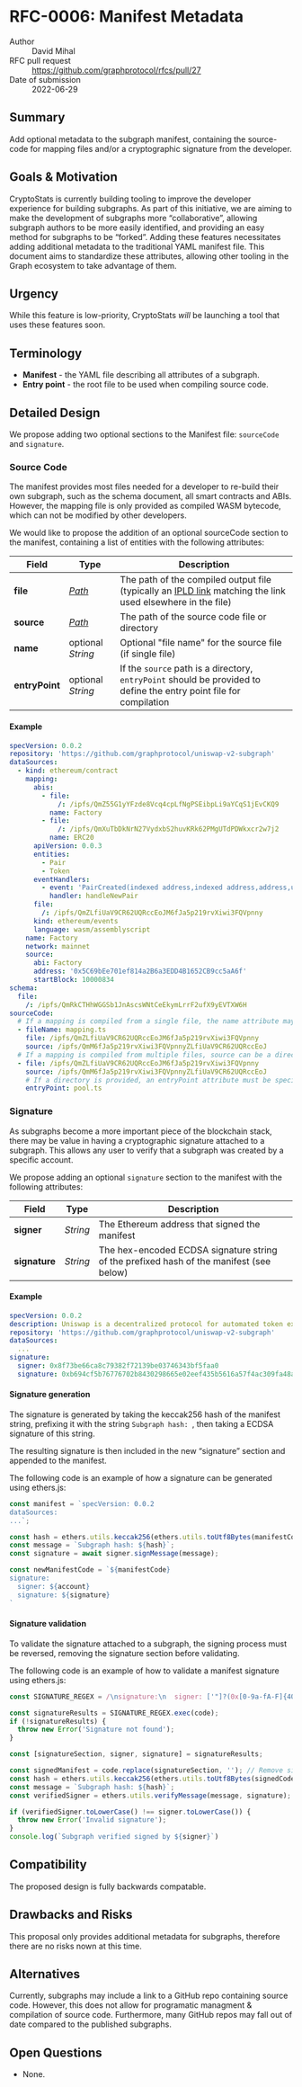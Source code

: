 # RFC-0006: Manifest Metadata

<dl>
  <dt>Author</dt>
  <dd>David Mihal</dd>

  <dt>RFC pull request</dt>
  <dd><a href="https://github.com/graphprotocol/rfcs/pull/27">https://github.com/graphprotocol/rfcs/pull/27</a></dd>

  <dt>Date of submission</dt>
  <dd>2022-06-29</dd>
</dl>

## Summary

Add optional metadata to the subgraph manifest, containing the source-code for
mapping files and/or a cryptographic signature from the developer.

## Goals & Motivation

CryptoStats is currently building tooling to improve the developer experience
for building subgraphs. As part of this initiative, we are aiming to make the
development of subgraphs more “collaborative”, allowing subgraph authors to
be more easily identified, and providing an easy method for subgraphs to be
“forked”. Adding these features necessitates adding additional metadata to the
traditional YAML manifest file. This document aims to standardize these
attributes, allowing other tooling in the Graph ecosystem to take advantage of
them.

## Urgency

While this feature is low-priority, CryptoStats _will_ be launching a tool that
uses these features soon.

## Terminology

- **Manifest** - the YAML file describing all attributes of a subgraph.
- **Entry point** - the root file to be used when compiling source code.

## Detailed Design

We propose adding two optional sections to the Manifest file: `sourceCode` and
`signature`.

### Source Code

The manifest provides most files needed for a developer to re-build their own
subgraph, such as the schema document, all smart contracts and ABIs. However,
the mapping file is only provided as compiled WASM bytecode, which can not be
modified by other developers.

We would like to propose the addition of an optional sourceCode section to the
manifest, containing a list of entities with the following attributes: 

| Field | Type | Description |
| --- | --- | --- |
| **file** | [*Path*](#16-path) | The path of the compiled output file (typically an [IPLD link](https://github.com/ipld/specs/) matching the link used elsewhere in the file) |
| **source** | [*Path*](#16-path) | The path of the source code file or directory |
| **name** | optional *String* | Optional "file name" for the source file (if single file) |
| **entryPoint** | optional *String* | If the `source` path is a directory, `entryPoint` should be provided to define the entry point file for compilation |

#### Example

```yml
specVersion: 0.0.2
repository: 'https://github.com/graphprotocol/uniswap-v2-subgraph'
dataSources:
  - kind: ethereum/contract
    mapping:
      abis:
        - file:
            /: /ipfs/QmZ55G1yYFzde8Vcq4cpLfNgPSEibpLi9aYCqS1jEvCKQ9
          name: Factory
        - file:
            /: /ipfs/QmXuTbDkNrN27VydxbS2huvKRk62PMgUTdPDWkxcr2w7j2
          name: ERC20
      apiVersion: 0.0.3
      entities:
        - Pair
        - Token
      eventHandlers:
        - event: 'PairCreated(indexed address,indexed address,address,uint256)'
          handler: handleNewPair
      file:
        /: /ipfs/QmZLfiUaV9CR62UQRccEoJM6fJa5p219rvXiwi3FQVpnny
      kind: ethereum/events
      language: wasm/assemblyscript
    name: Factory
    network: mainnet
    source:
      abi: Factory
      address: '0x5C69bEe701ef814a2B6a3EDD4B1652CB9cc5aA6f'
      startBlock: 10000834
schema:
  file:
    /: /ipfs/QmRkCTHhWGGSb1JnAscsWNtCeEkymLrrF2ufX9yEVTXW6H
sourceCode:
  # If a mapping is compiled from a single file, the name attribute may be included
  - fileName: mapping.ts
    file: /ipfs/QmZLfiUaV9CR62UQRccEoJM6fJa5p219rvXiwi3FQVpnny
    source: /ipfs/QmM6fJa5p219rvXiwi3FQVpnnyZLfiUaV9CR62UQRccEoJ
  # If a mapping is compiled from multiple files, source can be a directory
  - file: /ipfs/QmZLfiUaV9CR62UQRccEoJM6fJa5p219rvXiwi3FQVpnny
    source: /ipfs/QmM6fJa5p219rvXiwi3FQVpnnyZLfiUaV9CR62UQRccEoJ
    # If a directory is provided, an entryPoint attribute must be specified
    entryPoint: pool.ts
```

### Signature

As subgraphs become a more important piece of the blockchain stack, there may
be value in having a cryptographic signature attached to a subgraph. This
allows any user to verify that a subgraph was created by a specific account.

We propose adding an optional `signature` section to the manifest with the following attributes: 

| Field | Type | Description |
| --- | --- | --- |
| **signer** | *String* | The Ethereum address that signed the manifest  |
| **signature** | *String* | The hex-encoded ECDSA signature string of the prefixed hash of the manifest (see below) |

#### Example

```yml
specVersion: 0.0.2
description: Uniswap is a decentralized protocol for automated token exchange on Ethereum.
repository: 'https://github.com/graphprotocol/uniswap-v2-subgraph'
dataSources:
  ...
signature:
  signer: 0x8f73be66ca8c79382f72139be03746343bf5faa0
  signature: 0xb694cf5b76776702b8430298665e02eef435b5616a57f4ac309fa48a4a9943ed26bad253b520cc5de9c298ec90da87a59bed1a63f545353d83e88491c8ed78cf1c
```

#### Signature generation

The signature is generated by taking the keccak256 hash of the manifest string,
prefixing it with the string `Subgraph hash: `, then taking a ECDSA signature
of this string.

The resulting signature is then included in the new “signature” section and
appended to the manifest.

The following code is an example of how a signature can be generated using
ethers.js:

```js
const manifest = `specVersion: 0.0.2
dataSources:
...`;

const hash = ethers.utils.keccak256(ethers.utils.toUtf8Bytes(manifestCode));
const message = `Subgraph hash: ${hash}`;
const signature = await signer.signMessage(message);

const newManifestCode = `${manifestCode}
signature:
  signer: ${account}
  signature: ${signature}
`
```

#### Signature validation

To validate the signature attached to a subgraph, the signing process must be
reversed, removing the signature section before validating.

The following code is an example of how to validate a manifest signature using
ethers.js:

```js
const SIGNATURE_REGEX = /\nsignature:\n  signer: ['"]?(0x[0-9a-fA-F]{40})['"]?\nsignature:['"]?(0x[0-9a-fA-F]{130})['"]?\n/

const signatureResults = SIGNATURE_REGEX.exec(code);
if (!signatureResults) {
  throw new Error('Signature not found');
}

const [signatureSection, signer, signature] = signatureResults;

const signedManifest = code.replace(signatureSection, ''); // Remove signature from manifest
const hash = ethers.utils.keccak256(ethers.utils.toUtf8Bytes(signedCode));
const message = `Subgraph hash: ${hash}`;
const verifiedSigner = ethers.utils.verifyMessage(message, signature);

if (verifiedSigner.toLowerCase() !== signer.toLowerCase()) {
  throw new Error('Invalid signature');
}
console.log(`Subgraph verified signed by ${signer}`)
```

## Compatibility

The proposed design is fully backwards compatable.

## Drawbacks and Risks

This proposal only provides additional metadata for subgraphs, therefore there
are no risks nown at this time.

## Alternatives

Currently, subgraphs may include a link to a GitHub repo containing source
code. However, this does not allow for programatic managment & compilation
of source code. Furthermore, many GitHub repos may fall out of date compared
to the published subgraphs.

## Open Questions

- None.
